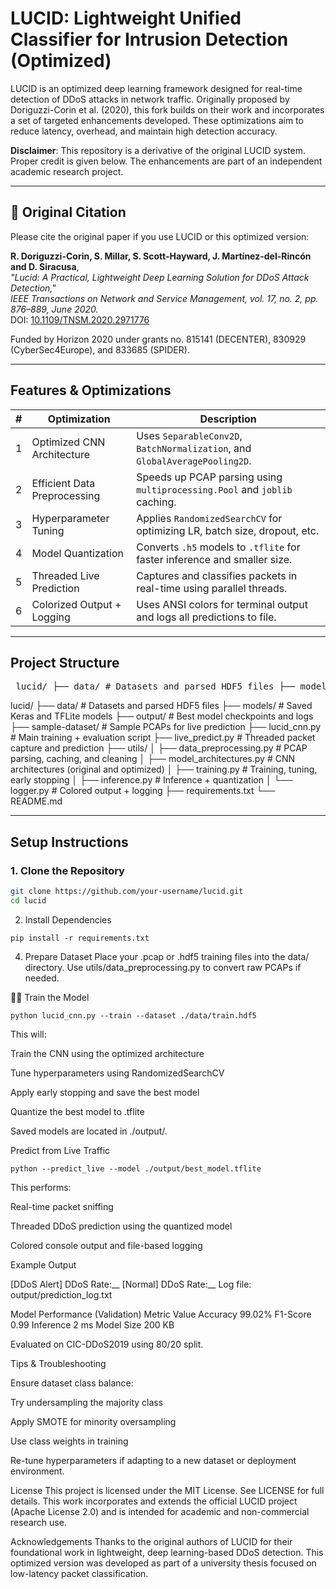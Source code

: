 # LUCID: Lightweight Unified Classifier for Intrusion Detection (Optimized)

LUCID is an optimized deep learning framework designed for real-time detection of DDoS attacks in network traffic. Originally proposed by Doriguzzi-Corin et al. (2020), this fork builds on their work and incorporates a set of targeted enhancements developed. These optimizations aim to reduce latency, overhead, and maintain high detection accuracy.

**Disclaimer**: This repository is a derivative of the original LUCID system. Proper credit is given below. The enhancements are part of an independent academic research project.

---

## 📄 Original Citation

Please cite the original paper if you use LUCID or this optimized version:

**R. Doriguzzi-Corin, S. Millar, S. Scott-Hayward, J. Martínez-del-Rincón and D. Siracusa**,  
*"Lucid: A Practical, Lightweight Deep Learning Solution for DDoS Attack Detection,"*  
*IEEE Transactions on Network and Service Management, vol. 17, no. 2, pp. 876–889, June 2020.*  
DOI: [10.1109/TNSM.2020.2971776](https://doi.org/10.1109/TNSM.2020.2971776)  

Funded by Horizon 2020 under grants no. 815141 (DECENTER), 830929 (CyberSec4Europe), and 833685 (SPIDER).

---

## Features & Optimizations

| # | Optimization              | Description                                                                 |
|---|---------------------------|-----------------------------------------------------------------------------|
| 1 | Optimized CNN Architecture | Uses `SeparableConv2D`, `BatchNormalization`, and `GlobalAveragePooling2D`. |
| 2 | Efficient Data Preprocessing | Speeds up PCAP parsing using `multiprocessing.Pool` and `joblib` caching.  |
| 3 | Hyperparameter Tuning     | Applies `RandomizedSearchCV` for optimizing LR, batch size, dropout, etc.  |
| 4 | Model Quantization        | Converts `.h5` models to `.tflite` for faster inference and smaller size.  |
| 5 | Threaded Live Prediction  | Captures and classifies packets in real-time using parallel threads.       |
| 6 | Colorized Output + Logging | Uses ANSI colors for terminal output and logs all predictions to file.     |

---

## Project Structure

<pre> lucid/ ├── data/ # Datasets and parsed HDF5 files ├── models/ # Saved Keras and TFLite models ├── output/ # Best model checkpoints and logs ├── sample-dataset/ # Sample PCAPs for live prediction ├── lucid_cnn.py # Main training + evaluation script ├── live_predict.py # Threaded packet capture and prediction ├── utils/ │ ├── data_preprocessing.py # PCAP parsing, caching, and cleaning │ ├── model_architectures.py # CNN architectures (original and optimized) │ ├── training.py # Training, tuning, early stopping │ ├── inference.py # Inference + quantization │ └── logger.py # Colored output + logging ├── requirements.txt └── README.md </pre>

lucid/
├── data/ # Datasets and parsed HDF5 files
├── models/ # Saved Keras and TFLite models
├── output/ # Best model checkpoints and logs
├── sample-dataset/ # Sample PCAPs for live prediction
├── lucid_cnn.py # Main training + evaluation script
├── live_predict.py # Threaded packet capture and prediction
├── utils/
│ ├── data_preprocessing.py # PCAP parsing, caching, and cleaning
│ ├── model_architectures.py # CNN architectures (original and optimized)
│ ├── training.py # Training, tuning, early stopping
│ ├── inference.py # Inference + quantization
│ └── logger.py # Colored output + logging
├── requirements.txt
└── README.md



---

## Setup Instructions

### 1. Clone the Repository

```bash
git clone https://github.com/your-username/lucid.git
cd lucid
```

2. Install Dependencies
```
pip install -r requirements.txt
```

4. Prepare Dataset
Place your .pcap or .hdf5 training files into the data/ directory.
Use utils/data_preprocessing.py to convert raw PCAPs if needed.

🏋️‍♂️ Train the Model
```
python lucid_cnn.py --train --dataset ./data/train.hdf5
```

This will:

Train the CNN using the optimized architecture

Tune hyperparameters using RandomizedSearchCV

Apply early stopping and save the best model

Quantize the best model to .tflite

Saved models are located in ./output/.

Predict from Live Traffic
```
python --predict_live --model ./output/best_model.tflite
```

This performs:

Real-time packet sniffing

Threaded DDoS prediction using the quantized model

Colored console output and file-based logging

Example Output

[DDoS Alert] DDoS Rate:__
[Normal] DDoS Rate:__
Log file: output/prediction_log.txt

Model Performance (Validation)
Metric	Value
Accuracy	99.02%
F1-Score	0.99
Inference	2 ms
Model Size	200 KB

Evaluated on CIC-DDoS2019 using 80/20 split.

 Tips & Troubleshooting

Ensure dataset class balance:

Try undersampling the majority class

Apply SMOTE for minority oversampling

Use class weights in training

Re-tune hyperparameters if adapting to a new dataset or deployment environment.

License
This project is licensed under the MIT License. See LICENSE for full details.
This work incorporates and extends the official LUCID project (Apache License 2.0) and is intended for academic and non-commercial research use.

Acknowledgements
Thanks to the original authors of LUCID for their foundational work in lightweight, deep learning-based DDoS detection.
This optimized version was developed as part of a university thesis focused on low-latency packet classification.
